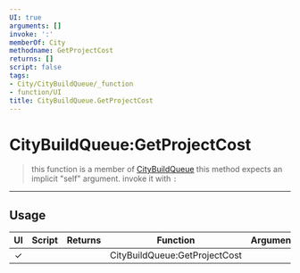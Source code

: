 ```yaml
---
UI: true
arguments: []
invoke: ':'
memberOf: City
methodname: GetProjectCost
returns: []
script: false
tags:
- City/CityBuildQueue/_function
- function/UI
title: CityBuildQueue.GetProjectCost
---
```

# CityBuildQueue:GetProjectCost
> this function is a member of [CityBuildQueue](civ-6/lua/CityBuildQueue.md)
> this method expects an implicit "self" argument. invoke it with `:`
-----
## Usage
|  UI | Script | Returns | Function | Arguments |
|:---:|:------:|-------:|:--------:|:---------|
|✓| ||CityBuildQueue:GetProjectCost||
